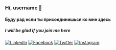 ### Hi, username 👋

<h4>Буду рад если ты присоединишься ко мне здесь</h4>
<h5>I will be glad if you join me here</h5>

[![LinkedIn][1.1]][1]
[![Facebook][1.2]][2]
[![Twitter][1.3]][3]
[![Instagram][insta-icon]][insta-url]

<!-- icons & badges -->
[1.1]: https://img.shields.io/static/v1?color=2f72ac&label=%20&labelColor=2f72ac&logo=linkedin&logoColor=ffffff&message=LinkedIn&style=for-the-badge
[1.2]: https://img.shields.io/static/v1?color=3578ea&label=%20&labelColor=3578ea&logo=facebook&logoColor=ffffff&message=Facebook&style=for-the-badge
[1.3]: https://img.shields.io/twitter/follow/asahiocean?label=%20Twitter&labelColor=4aa0eb&logo=twitter&logoColor=ffffff&color=4aa0eb&style=for-the-badge
[insta-icon]: https://img.shields.io/static/v1?color=e86c2c&label=%20&labelColor=e86c2c&logo=instagram&logoColor=ffffff&message=Instagram&style=for-the-badge

<!-- links -->
[1]: https://bit.ly/asahiocean-linkedin
[2]: https://facebook.com/asahiocean.ceo
[3]: https://bit.ly/asahiocean-twitter
[insta-url]: https://bit.ly/asahiocean-instagram
